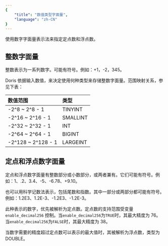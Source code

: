```yaml
---
{
    "title": "数值类型字面量",
    "language": "zh-CN"
}
---
```


使用数字字面量表示法来指定定点数和浮点数。

## 整数字面量

整数表示为一系列数字。可能有符号。例如：+1，-2，345。

Doris 依据输入数值，来决定使用何种类型来存储整数字面量。范围映射关系，参见下表：

| 数值范围           | 类型     |
| :----------------- | :------- |
| -2^8 ~ 2^8 - 1     | TINYINT  |
| -2^16 ~ 2^16 - 1   | SMALLINT |
| -2^32 ~ 2^32 - 1   | INT      |
| -2^64 ~ 2^64 - 1   | BIGINT   |
| -2^128 ~ 2^128 - 1 | LARGEINT |

## 定点和浮点数字面量

定点和浮点数字面量有整数部分或小数部分，或两者兼有。它们可能有符号。例如：1、.2、3.4、-5、-6.78、+9.10。

也可以用科学记数法表示，包括尾数和指数。其中一部分或两部分都可能有符号。例如：1.2E3、1.2E-3、-1.2E3、-1.2E-3。

此种表示的数字，优先被解析为定点数。定点数的支持范围受变量`enable_decimal256` 控制。当`enable_decimal256`为`TRUE`时，其最大精度为 76。当`enable_decimal256`为`FALSE`时，其最大精度为 38。

当数字需要的精度超过定点数可以表示的最大值时，其被解析为浮点数，类型为 DOUBLE。